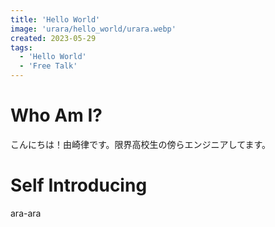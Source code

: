 ```yaml
---
title: 'Hello World'
image: 'urara/hello_world/urara.webp'
created: 2023-05-29
tags:
  - 'Hello World'
  - 'Free Talk'
---
```


# Who Am I?

こんにちは！由崎律です。限界高校生の傍らエンジニアしてます。

# Self Introducing

ara-ara
